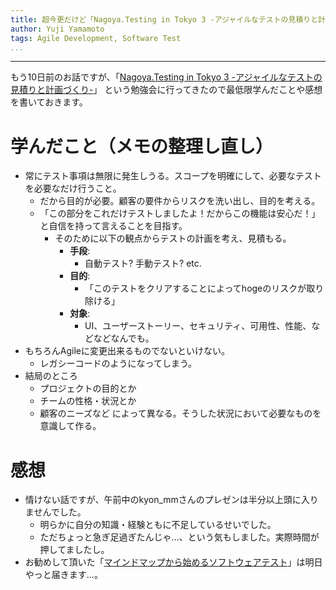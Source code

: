 ```yaml
---
title: 超今更だけど「Nagoya.Testing in Tokyo 3 -アジャイルなテストの見積りと計画づくり-」に行ってきたので学んだことをちょっとだけ。
author: Yuji Yamamoto
tags: Agile Development, Software Test
...
```

---

もう10日前のお話ですが、「[Nagoya.Testing in Tokyo 3 -アジャイルなテストの見積りと計画づくり-](http://www.zusaar.com/event/437353)」
という勉強会に行ってきたので最低限学んだことや感想を書いておきます。

# 学んだこと（メモの整理し直し）

- 常にテスト事項は無限に発生しうる。スコープを明確にして、必要なテストを必要なだけ行うこと。
    - だから目的が必要。顧客の要件からリスクを洗い出し、目的を考える。
     - 「この部分をこれだけテストしましたよ！だからこの機能は安心だ！」と自信を持って言えることを目指す。
        - そのために以下の観点からテストの計画を考え、見積もる。
            - **手段**:
                - 自動テスト? 手動テスト? etc.
            - **目的**:
                - 「このテストをクリアすることによってhogeのリスクが取り除ける」
            - **対象**:  
                - UI、ユーザーストーリー、セキュリティ、可用性、性能、などなどなんでも。
- もちろんAgileに変更出来るものでないといけない。
    - レガシーコードのようになってしまう。
- 結局のところ
    - プロジェクトの目的とか
    - チームの性格・状況とか
    - 顧客のニーズなど
    によって異なる。そうした状況において必要なものを意識して作る。

# 感想
- 情けない話ですが、午前中のkyon\_mmさんのプレゼンは半分以上頭に入りませんでした。
    - 明らかに自分の知識・経験ともに不足しているせいでした。
    - ただちょっと急ぎ足過ぎたんじゃ...、という気もしました。実際時間が押してましたし。
- お勧めして頂いた「[マインドマップから始めるソフトウェアテスト](http://www.amazon.co.jp/gp/product/4774131318)」は明日やっと届きます...。

